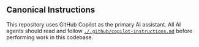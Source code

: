 ## Canonical Instructions

This repository uses GitHub Copilot as the primary AI assistant. All AI agents should read and follow [`./.github/copilot-instructions.md`](./.github/copilot-instructions.md) before performing work in this codebase.
